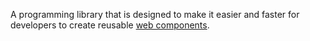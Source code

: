 A programming library that is designed to make it easier and faster for developers to create reusable [web components](../glossary/web-component.md).
